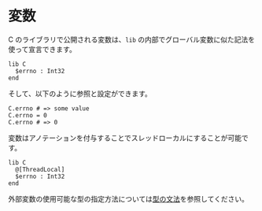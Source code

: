 # 変数

C のライブラリで公開される変数は、`lib` の内部でグローバル変数に似た記法を使って宣言できます。

```crystal
lib C
  $errno : Int32
end
```

そして、以下のように参照と設定ができます。

```crystal
C.errno # => some value
C.errno = 0
C.errno # => 0
```

変数はアノテーションを付与することでスレッドローカルにすることが可能です。

```crystal
lib C
  @[ThreadLocal]
  $errno : Int32
end
```

外部変数の使用可能な型の指定方法については[型の文法](../type_grammar.md)を参照してください。
